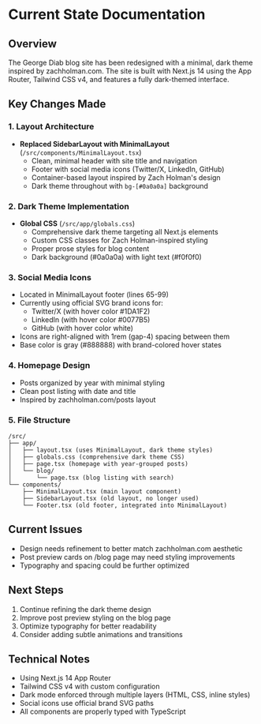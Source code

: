 # Current State Documentation

## Overview
The George Diab blog site has been redesigned with a minimal, dark theme inspired by zachholman.com. The site is built with Next.js 14 using the App Router, Tailwind CSS v4, and features a fully dark-themed interface.

## Key Changes Made

### 1. Layout Architecture
- **Replaced SidebarLayout with MinimalLayout** (`/src/components/MinimalLayout.tsx`)
  - Clean, minimal header with site title and navigation
  - Footer with social media icons (Twitter/X, LinkedIn, GitHub)
  - Container-based layout inspired by Zach Holman's design
  - Dark theme throughout with `bg-[#0a0a0a]` background

### 2. Dark Theme Implementation
- **Global CSS** (`/src/app/globals.css`)
  - Comprehensive dark theme targeting all Next.js elements
  - Custom CSS classes for Zach Holman-inspired styling
  - Proper prose styles for blog content
  - Dark background (#0a0a0a) with light text (#f0f0f0)

### 3. Social Media Icons
- Located in MinimalLayout footer (lines 65-99)
- Currently using official SVG brand icons for:
  - Twitter/X (with hover color #1DA1F2)
  - LinkedIn (with hover color #0077B5)
  - GitHub (with hover color white)
- Icons are right-aligned with 1rem (gap-4) spacing between them
- Base color is gray (#888888) with brand-colored hover states

### 4. Homepage Design
- Posts organized by year with minimal styling
- Clean post listing with date and title
- Inspired by zachholman.com/posts layout

### 5. File Structure
```
/src/
├── app/
│   ├── layout.tsx (uses MinimalLayout, dark theme styles)
│   ├── globals.css (comprehensive dark theme CSS)
│   ├── page.tsx (homepage with year-grouped posts)
│   └── blog/
│       └── page.tsx (blog listing with search)
└── components/
    ├── MinimalLayout.tsx (main layout component)
    ├── SidebarLayout.tsx (old layout, no longer used)
    └── Footer.tsx (old footer, integrated into MinimalLayout)
```

## Current Issues
- Design needs refinement to better match zachholman.com aesthetic
- Post preview cards on /blog page may need styling improvements
- Typography and spacing could be further optimized

## Next Steps
1. Continue refining the dark theme design
2. Improve post preview styling on the blog page
3. Optimize typography for better readability
4. Consider adding subtle animations and transitions

## Technical Notes
- Using Next.js 14 App Router
- Tailwind CSS v4 with custom configuration
- Dark mode enforced through multiple layers (HTML, CSS, inline styles)
- Social icons use official brand SVG paths
- All components are properly typed with TypeScript